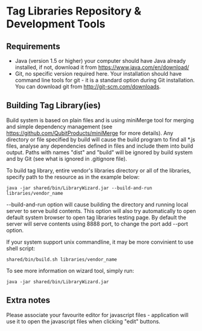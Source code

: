 # Tag Libraries Repository & Development Tools

## Requirements
- Java (version 1.5 or higher) your computer should have Java already installed, if not, download it from https://www.java.com/en/download/
- Git, no specific version required here. Your installation should have command line tools for git - it is a standard option during Git installation. You can download git from http://git-scm.com/downloads.

## Building Tag Library(ies)
Build system is based on plain files and is using miniMerge tool for merging and simple dependency management (see https://github.com/QubitProducts/miniMerge for more details). Any directory or file specified by build will cause the build program to find all *.js files, analyse any dependencies defined in files and include them into build output. Paths with names "dist" and "build" will be ignored by build system and by Git (see what is ignored in .gitignore file).

To build tag library, entire vendor's libraries directory or all of the libraries, specify path to the resource as in the example below:

```
java -jar shared/bin/LibraryWizard.jar --build-and-run libraries/vendor_name
```

--build-and-run option will cause building the directory and running local server to serve build contents.
This option will also try automatically to open default system browser to open tag libraries testing page.
By default the server will serve contents using 8888 port, to change the port add --port <port number> option.

If your system support unix commandline, it may be more convinient to use shell script:

```
shared/bin/build.sh libraries/vendor_name
```

To see more information on wizard tool, simply run:

```
java -jar shared/bin/LibraryWizard.jar
```

## Extra notes
Please associate your favourite editor for javascript files - application will use it to open the javascript files when clicking "edit" buttons.
